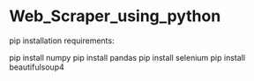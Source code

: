 # Web_Scraper_using_python

pip installation requirements:

pip install numpy
pip install pandas
pip install selenium
pip install beautifulsoup4
